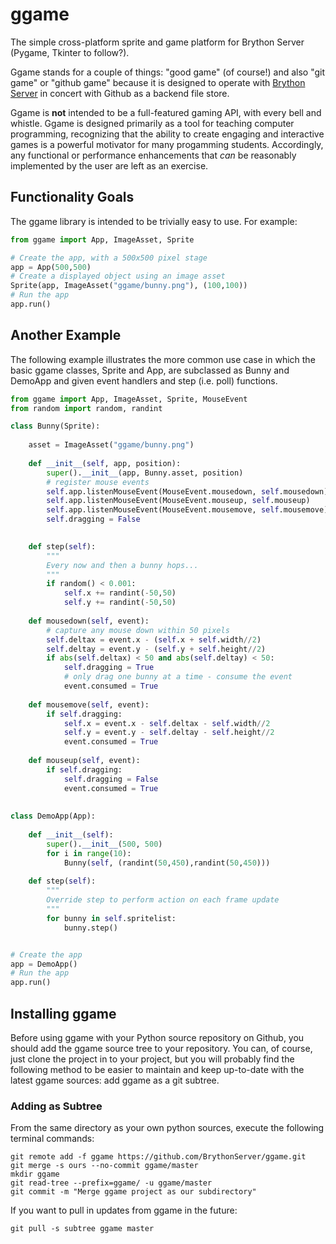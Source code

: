 # ggame
The simple cross-platform sprite and game platform for Brython Server (Pygame, Tkinter to follow?).

Ggame stands for a couple of things: "good game" (of course!) and also "git game" or "github game" 
because it is designed to operate with [Brython Server](http://runpython.com) in concert with
Github as a backend file store.

Ggame is **not** intended to be a full-featured gaming API, with every bell and whistle. Ggame is
designed primarily as a tool for teaching computer programming, recognizing that the ability
to create engaging and interactive games is a powerful motivator for many progamming students.
Accordingly, any functional or performance enhancements that *can* be reasonably implemented 
by the user are left as an exercise. 

## Functionality Goals

The ggame library is intended to be trivially easy to use. For example:

```python
from ggame import App, ImageAsset, Sprite

# Create the app, with a 500x500 pixel stage
app = App(500,500)  
# Create a displayed object using an image asset
Sprite(app, ImageAsset("ggame/bunny.png"), (100,100))
# Run the app
app.run()
```

## Another Example 

The following example illustrates the more common use case in which the basic ggame
classes, Sprite and App, are subclassed as Bunny and DemoApp and given event handlers
and step (i.e. poll) functions.

```python
from ggame import App, ImageAsset, Sprite, MouseEvent
from random import random, randint

class Bunny(Sprite):
    
    asset = ImageAsset("ggame/bunny.png")
    
    def __init__(self, app, position):
        super().__init__(app, Bunny.asset, position)
        # register mouse events
        self.app.listenMouseEvent(MouseEvent.mousedown, self.mousedown)
        self.app.listenMouseEvent(MouseEvent.mouseup, self.mouseup)
        self.app.listenMouseEvent(MouseEvent.mousemove, self.mousemove)
        self.dragging = False

    
    def step(self):
        """
        Every now and then a bunny hops...
        """
        if random() < 0.001:
            self.x += randint(-50,50)
            self.y += randint(-50,50)
        
    def mousedown(self, event):
        # capture any mouse down within 50 pixels
        self.deltax = event.x - (self.x + self.width//2) 
        self.deltay = event.y - (self.y + self.height//2)
        if abs(self.deltax) < 50 and abs(self.deltay) < 50:
            self.dragging = True
            # only drag one bunny at a time - consume the event
            event.consumed = True
            
    def mousemove(self, event):
        if self.dragging:
            self.x = event.x - self.deltax - self.width//2
            self.y = event.y - self.deltay - self.height//2
            event.consumed = True
            
    def mouseup(self, event):
        if self.dragging:
            self.dragging = False
            event.consumed = True
            
        
class DemoApp(App):
    
    def __init__(self):
        super().__init__(500, 500)
        for i in range(10):
            Bunny(self, (randint(50,450),randint(50,450)))
        
    def step(self):
        """
        Override step to perform action on each frame update
        """
        for bunny in self.spritelist:
            bunny.step()


# Create the app
app = DemoApp()  
# Run the app
app.run()
```

## Installing ggame

Before using ggame with your Python source repository on Github, you should add the ggame source
tree to your repository. You can, of course, just clone the project in to your project, but you
will probably find the following method to be easier to maintain and keep up-to-date with the 
latest ggame sources: add ggame as a git subtree.

### Adding as Subtree

From the same directory as your own python sources, execute the following terminal commands:

    git remote add -f ggame https://github.com/BrythonServer/ggame.git
    git merge -s ours --no-commit ggame/master
    mkdir ggame
    git read-tree --prefix=ggame/ -u ggame/master
    git commit -m "Merge ggame project as our subdirectory"
    
If you want to pull in updates from ggame in the future:
    
    git pull -s subtree ggame master
    


